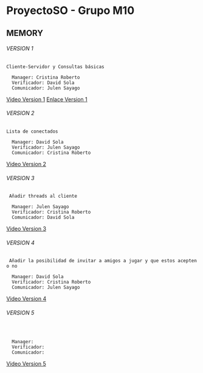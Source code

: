 # ProyectoSO - Grupo M10
## MEMORY
###### VERSION 1
```
Cliente-Servidor y Consultas básicas

  Manager: Cristina Roberto 
  Verificador: David Sola
  Comunicador: Julen Sayago
 ```
  [Video Version 1](https://www.youtube.com/watch?v=ubzGZNg5Ke4)
  [Enlace Version 1](https://github.com/CristinaRoberto/ProyectoSO)
    
###### VERSION 2
```
Lista de conectados 

  Manager: David Sola
  Verificador: Julen Sayago
  Comunicador: Cristina Roberto
 ```
  [Video Version 2](https://www.youtube.com/watch?v=Hbv2ZS7CQ2Y)

###### VERSION 3
```
 Añadir threads al cliente

  Manager: Julen Sayago
  Verificador: Cristina Roberto 
  Comunicador: David Sola
 ```
  [Video Version 3](https://www.youtube.com/watch?v=xPPbe59pWVg)
  
  ###### VERSION 4
```
 Añadir la posibilidad de invitar a amigos a jugar y que estos acepten o no

  Manager: David Sola 
  Verificador: Cristina Roberto
  Comunicador: Julen Sayago
 ```
  [Video Version 4](https://www.youtube.com/watch?v=EaiasPm_mq8)
  
   ###### VERSION 5
```
 

  Manager: 
  Verificador: 
  Comunicador: 
 ```
  [Video Version 5]()
